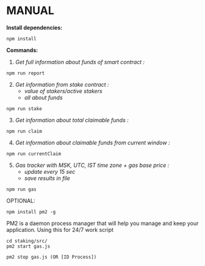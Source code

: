 # MANUAL

**Install dependencies:**
```
npm install
```
**Commands:**

1) *Get full information about funds of smart contract :*
```
npm run report
```
2) *Get information from stake contract :*
   * *value of stakers/active stakers*
   * *all about funds*
```
npm run stake
```
3) *Get information about total claimable funds :*
```
npm run claim
```
4) *Get information about claimable funds from current window :*
```
npm run currentClaim
```
5) *Gas tracker with MSK, UTC, IST time zone + gas base price :*
    * *update every 15 sec*
    * *save results in file*
```
npm run gas
```

OPTIONAL:
```
npm install pm2 -g
```
PM2 is a daemon process manager that will help you manage and keep your application.
Using this for 24/7 work script

```
cd staking/src/
pm2 start gas.js
```
```
pm2 stop gas.js (OR [ID Process])
```
